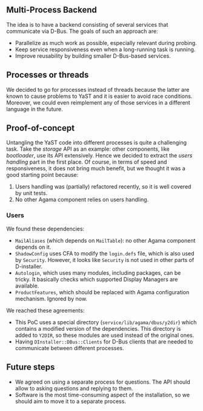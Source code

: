 ## Multi-Process Backend

The idea is to have a backend consisting of several services that communicate
via D-Bus. The goals of such an approach are:

* Parallelize as much work as possible, especially relevant during probing.
* Keep service responsiveness even when a long-running task is running.
* Improve reusability by building smaller D-Bus-based services.

## Processes or threads

We decided to go for processes instead of threads because the latter are known
to cause problems to YaST and it is easier to avoid race conditions. Moreover,
we could even reimplement any of those services in a different language in the
future.

## Proof-of-concept

Untangling the YaST code into different processes is quite a challenging task.
Take the *storage* API as an example: other components, like *bootloader*, use
its API extensively. Hence we decided to extract the *users handling* part in
the first place. Of course, in terms of speed and responsiveness, it does not
bring much benefit, but we thought it was a good starting point because:

1. Users handling was (partially) refactored recently, so it is well covered
   by unit tests.
2. No other Agama component relies on users handling.

### Users

We found these dependencies:

- `MailAliases` (which depends on `MailTable`): no other Agama component
  depends on it.
- `ShadowConfig` uses CFA to modify the `login.defs` file, which is also used
  by `Security`. However, it looks like `Security` is not used in other parts
  of D-installer.
- `Autologin`, which uses many modules, including packages, can be tricky. It
  basically checks which supported Display Managers are available.
- `ProductFeatures`, which should be replaced with Agama configuration
  mechanism. Ignored by now.

We reached these agreements:

- This PoC uses a special directory (`service/lib/agama/dbus/y2dir`)
  which contains a modified version of the dependencies. This directory is
  added to `Y2DIR`, so these modules are used instead of the original ones.
- Having `DInstaller::DBus::Clients` for D-Bus clients that are needed to
  communicate between different processes.

## Future steps

- We agreed on using a separate process for questions. The API should allow to
  asking questions and replying to them.
- Software is the most time-consuming aspect of the installation, so we should
  aim to move it to a separate process.
